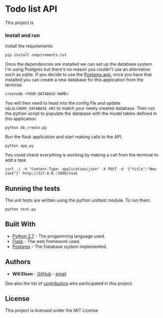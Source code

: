 # Todo list API

This project is 


### Install and run

Install the requirements 
```
pip install requirements.txt
```
Once the dependencies are installed we can set up the database system. I'm using Postgres but there's no reason you couldn't use an alternative such as sqlite. If you decide to use the [Postgres app](http://postgresapp.com), once you have that installed you can create a new database for this application from the terminal.
```
createdb <YOUR-DATABASE-NAME>
```
You will then need to head into the config file and update `SQLALCHEMY_DATABASE_URI` to match your newly created database. Then run the python script to populate the database with the model tables defined in this application.

```
python db_create.py
```

Run the flask application and start making calls to the API.
```
python app.py
```
You could check everything is working by making a call from the terminal to add a task
```
curl -i -H "Content-Type: application/json" -X POST -d '{"title":"New task"}' http://127.0.0.:5000/task
```


## Running the tests

The unit tests are written using the python unittest module. To run them:
```
python test.py
```

## Built With

* [Python 2.7](http://www.python.org/) - The progamming language used.
* [Flask](http://flask.pocoo.org) - The web framework used.
* [Postgres](https://www.postgresql.org) - The Database system implemented.


## Authors
* **Will Elson** - [GitHub](https://github.com/willelson) - [email](mailto:elson594@gmail.com)

See also the list of [contributors](https://github.com/willelson/todo-list-API/contributors) who participated in this project.

## License

This project is licensed under the MIT License 